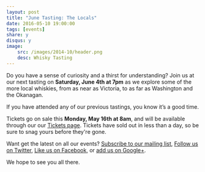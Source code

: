```yaml
---
layout: post
title: "June Tasting: The Locals"
date: 2016-05-10 19:00:00
tags: [events]
share: y
disqus: y
image:
    src: /images/2014-10/header.png
    desc: Whisky Tasting
---
```


Do you have a sense of curiosity and a thirst for understanding? Join us at our next tasting on **Saturday, June 4th at 7pm** as we explore some of the more local whiskies, from as near as Victoria, to as far as Washington and the Okanagan.

If you have attended any of our previous tastings, you know it’s a good time. 

Tickets go on sale this **Monday, May 16th at 8am**, and will be available through our our [Tickets page][1]. Tickets have sold out in less than a day, so be sure to snag yours before they're gone. 

Want get the latest on all our events? [Subscribe to our mailing list][2], [Follow us on Twitter][3], [Like us on Facebook][4], or [add us on Google+][5].

We hope to see you all there.

  [1]: /tickets/
  [2]: /subscribe/
  [3]: http://twitter.com/whiskydev
  [4]: http://www.facebook.com/whiskydev
  [5]: http://plus.google.com/+Whiskydev
